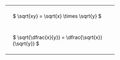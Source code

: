 ---
---

#  
<br>
<style type="text/css">
#T_88438 th.col_heading {
  text-align: left;
  font-size: 1em;
}
#T_88438 td {
  text-align: left;
  font-size: 1em;
  padding: 1.5em;
}
#T_88438_row0_col0, #T_88438_row1_col0 {
  width: 300px;
  white-space: pre-wrap;
}
</style>
<table id="T_88438">
  <thead>
  </thead>
  <tbody>
    <tr>
      <td id="T_88438_row0_col0" class="data row0 col0" >$ \sqrt{xy} = \sqrt{x} \times \sqrt{y} $</td>
    </tr>
    <tr>
      <td id="T_88438_row1_col0" class="data row1 col0" >$ \sqrt{\dfrac{x}{y}} = \dfrac{\sqrt{x}}{\sqrt{y}} $</td>
    </tr>
  </tbody>
</table>

